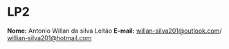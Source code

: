 # LP2
**Nome:** Antonio Willan da silva Leitão
**E-mail:** willan-silva201@outlook.com/ willian-silva201@hotmail.com
